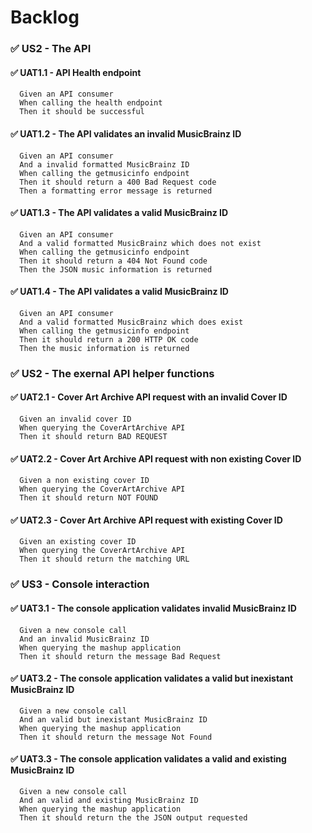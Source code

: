 # Backlog

### ✅ US2 - The API

#### ✅ UAT1.1 - API Health endpoint

```
  Given an API consumer
  When calling the health endpoint
  Then it should be successful
```

#### ✅ UAT1.2 - The API validates an invalid MusicBrainz ID

```
  Given an API consumer
  And a invalid formatted MusicBrainz ID
  When calling the getmusicinfo endpoint
  Then it should return a 400 Bad Request code
  Then a formatting error message is returned
```

#### ✅ UAT1.3 - The API validates a valid MusicBrainz ID

```
  Given an API consumer
  And a valid formatted MusicBrainz which does not exist
  When calling the getmusicinfo endpoint
  Then it should return a 404 Not Found code
  Then the JSON music information is returned
```

#### ✅ UAT1.4 - The API validates a valid MusicBrainz ID

```
  Given an API consumer
  And a valid formatted MusicBrainz which does exist
  When calling the getmusicinfo endpoint
  Then it should return a 200 HTTP OK code
  Then the music information is returned
```

### ✅ US2 - The exernal API helper functions

#### ✅ UAT2.1 - Cover Art Archive API request with an invalid Cover ID

```
  Given an invalid cover ID
  When querying the CoverArtArchive API
  Then it should return BAD REQUEST
```

#### ✅ UAT2.2 - Cover Art Archive API request with non existing Cover ID

```
  Given a non existing cover ID
  When querying the CoverArtArchive API
  Then it should return NOT FOUND
```

#### ✅ UAT2.3 - Cover Art Archive API request with existing Cover ID

```
  Given an existing cover ID
  When querying the CoverArtArchive API
  Then it should return the matching URL
```

### ✅ US3 - Console interaction

#### ✅ UAT3.1 - The console application validates invalid MusicBrainz ID

```
  Given a new console call
  And an invalid MusicBrainz ID
  When querying the mashup application
  Then it should return the message Bad Request
```

#### ✅ UAT3.2 - The console application validates a valid but inexistant MusicBrainz ID

```
  Given a new console call
  And an valid but inexistant MusicBrainz ID
  When querying the mashup application
  Then it should return the message Not Found
```

#### ✅ UAT3.3 - The console application validates a valid and existing MusicBrainz ID

```
  Given a new console call
  And an valid and existing MusicBrainz ID
  When querying the mashup application
  Then it should return the the JSON output requested
```
